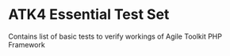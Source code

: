 # ATK4 Essential Test Set

Contains list of basic tests to verify workings of Agile Toolkit PHP
Framework
